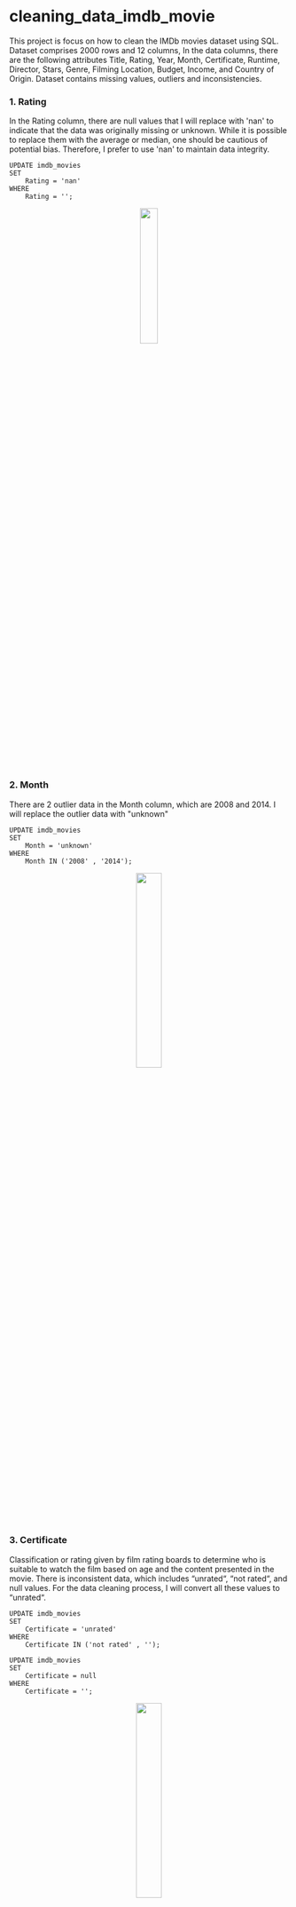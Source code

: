 # cleaning_data_imdb_movie
This project is focus on how to clean the IMDb movies dataset using SQL. Dataset comprises 2000 rows and 12 columns, In the data columns, there are the following attributes Title, Rating, Year, Month, Certificate, Runtime, Director, Stars, Genre, Filming Location, Budget, Income, and Country of Origin. Dataset contains missing values, outliers and inconsistencies.

### 1. Rating 
In the Rating column, there are null values that I will replace with 'nan' to indicate that the data was originally missing or unknown. While it is possible to replace them with the average or median, one should be cautious of potential bias. Therefore, I prefer to use 'nan' to maintain data integrity.

```
UPDATE imdb_movies 
SET 
    Rating = 'nan'
WHERE
    Rating = '';
```
<!--- ![2  Rating4](https://github.com/ulumbagas/cleaning_data_imdb_movie/assets/58242856/28d83327-c3ec-44cf-aaa4-5e685547912f) --->

<p align="center" width="25%">
    <img width="25%" src="https://github.com/ulumbagas/cleaning_data_imdb_movie/assets/58242856/28d83327-c3ec-44cf-aaa4-5e685547912f"> 
</p>
<br/>

### 2.  Month
There are 2 outlier data in the Month column, which are 2008 and 2014. I will replace the outlier data with "unknown"

```
UPDATE imdb_movies 
SET 
    Month = 'unknown'
WHERE
    Month IN ('2008' , '2014');
```



<!--- ![image](https://github.com/ulumbagas/cleaning_data_imdb_movie/assets/58242856/96374ae5-009f-4d28-9c70-3f29e0927bcc) --->

<p align="center" width="30%">
    <img width="30%" src="https://github.com/ulumbagas/cleaning_data_imdb_movie/assets/58242856/96374ae5-009f-4d28-9c70-3f29e0927bcc"> 
</p>

### 3.  Certificate
Classification or rating given by film rating boards to determine who is suitable to watch the film based on age and the content presented in the movie. There is inconsistent data, which includes “unrated“, “not rated“, and null values. For the data cleaning process, I will convert all these values to “unrated“.

```
UPDATE imdb_movies 
SET 
    Certificate = 'unrated'
WHERE
    Certificate IN ('not rated' , '');
```

```
UPDATE imdb_movies 
SET 
    Certificate = null
WHERE
    Certificate = '';
```
<!--- ![image](https://github.com/ulumbagas/cleaning_data_imdb_movie/assets/58242856/5f1ed541-a860-43f8-94f9-3660c27090f7) --->

<p align="center" width="30%">
    <img width="30%" src="https://github.com/ulumbagas/cleaning_data_imdb_movie/assets/58242856/5f1ed541-a860-43f8-94f9-3660c27090f7"> 
</p>


### 3. Filming location
Film location column contains inconsistent data and noise, such as "UK" and "United Kingdom", as well as "Official Facebook" which does not indicate a specific location. Next, "Official Facebook" will be replaced with "Unknown", "The Netherland" will be replaced with "Netherlands", and "UK" will be replaced with "United Kingdom".

```
UPDATE imdb_movies
SET
    Filming_location = 
    CASE 
        WHEN Filming_location = 'The Netherlands' THEN 'Netherlands'
        WHEN Filming_location = 'Official Facebook' THEN 'unknown'
        WHEN Filming_location = 'UK' THEN 'United Kingdom'
        ELSE Filming_location
    END;
```
<!--- ![image](https://github.com/ulumbagas/cleaning_data_imdb_movie/assets/58242856/027dea53-8e1d-4446-91bf-999765713009) --->

<p align="center" width="50%">
    <img width="50%" src="https://github.com/ulumbagas/cleaning_data_imdb_movie/assets/58242856/027dea53-8e1d-4446-91bf-999765713009"> 
</p>

### 4. Budget
In the Budget column there are nominal film production costs, but there is also data such as "Unknown" and various currencies like Dollar, Euro, Rupee, and others. The first step is to clean unnecessary characters, such as spaces and commas, and replace "Unknown" with 0. I changed "Unknown" to 0 because I will later change the data type to BIGINT.

created a new column called "Budget_USD."
```
ALTER TABLE imdb_movies
ADD COLUMN Budget_USD TEXT
```

TRIM() function is used to remove leading and trailing spaces
```
UPDATE imdb_movies 
SET 
    Budget_USD = TRIM(Budget_USD);
```
Replace "unknown" with 0 and delete comma
```
UPDATE imdb_movies
SET Budget_USD = CASE
	WHEN Budget_USD = 'Unknown' THEN 0
    ELSE REPLACE(Budget_USD, ',', '')
END;
```
delete unnecessary currency symbol
```
update imdb_movies set  Budget_USD = 
Case 
when left(Budget_USD,3)= 'CA$' then replace(Budget_USD,'CA$','')
when left(Budget_USD,3)= 'SEK' then replace(Budget_USD,'SEK','')
when left(Budget_USD,3)= 'DKK' then replace(Budget_USD,'DKK','')
when left(Budget_USD,2)= 'A$' then replace(Budget_USD,'A$','')
when left(Budget_USD,3)= 'NOK' then replace(Budget_USD,'NOK','')
when left(Budget_USD,3)= 'CN¥' then replace(Budget_USD,'CN¥','')
when left(Budget_USD,1)= '€' then replace(Budget_USD,'€','')
when left(Budget_USD,1)= '₹' then replace(Budget_USD,'₹','')
when left(Budget_USD,1)= '£' then replace(Budget_USD,'£','')
when left(Budget_USD,1)= '₩' then replace(Budget_USD,'₩','')
when left(Budget_USD,1)= '¥' then replace(Budget_USD,'¥','')
when left(Budget_USD,1)= '$' then replace(Budget_USD,'$','')
else Budget_USD end;
```

changing the data type of the "budget" column to BIGINT
```
ALTER TABLE `cleaning_table`.`imdb_movies` 
CHANGE COLUMN `Budget_USD` `Budget_USD` BIGINT NULL DEFAULT NULL ;
```

convert all currencies to USD
```
UPDATE imdb_movies SET Budget_USD = 
	CASE 
	WHEN LEFT(Budget,1) = '€'   THEN Budget_USD * 1.10 
	WHEN LEFT(Budget,1) = '₹'   THEN Budget_USD * 0.012 
	WHEN LEFT(Budget,1) = '£'   THEN Budget_USD * 1.24 
	WHEN LEFT(Budget,1) = '₩'   THEN Budget_USD * 0.00076 
	WHEN LEFT(Budget,1) = '¥'   THEN Budget_USD * 0.00076 
	WHEN LEFT(Budget,3) = 'CA$' THEN Budget_USD * 0.754688 
	WHEN LEFT(Budget,3) = 'SEK' THEN Budget_USD * 0.095 
	WHEN LEFT(Budget,3) = 'DKK' THEN Budget_USD * 0.15 
	WHEN LEFT(Budget,2) = 'A$'  THEN Budget_USD * 0.667143 
	WHEN LEFT(Budget,3) = 'NOK' THEN Budget_USD * 0.098 
	WHEN LEFT(Budget,3) = 'CN¥' THEN Budget_USD * 0.13994
    else Budget_USD
	END;

```

